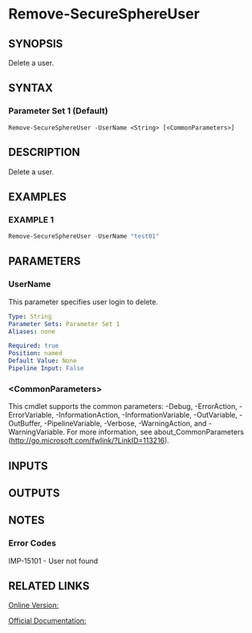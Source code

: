 ﻿# Remove-SecureSphereUser

## SYNOPSIS
Delete a user.

## SYNTAX

### Parameter Set 1 (Default)
```
Remove-SecureSphereUser -UserName <String> [<CommonParameters>]
```

## DESCRIPTION
Delete a user.

## EXAMPLES

### EXAMPLE 1

```powershell
Remove-SecureSphereUser -UserName "test01"
```

## PARAMETERS

### UserName
This parameter specifies user login to delete.

```yaml
Type: String
Parameter Sets: Parameter Set 1
Aliases: none

Required: true
Position: named
Default Value: None
Pipeline Input: False
```

### \<CommonParameters\>
This cmdlet supports the common parameters: -Debug, -ErrorAction, -ErrorVariable, -InformationAction, -InformationVariable, -OutVariable, -OutBuffer, -PipelineVariable, -Verbose, -WarningAction, and -WarningVariable. For more information, see about_CommonParameters (http://go.microsoft.com/fwlink/?LinkID=113216).

## INPUTS

## OUTPUTS

## NOTES

### Error Codes
IMP-15101 - User not found

## RELATED LINKS

[Online Version:](https://github.com/akshinmustafayev/Documentation/MD)

[Official Documentation:](https://docs.imperva.com/bundle/v13.6-api-reference-guide/page/70117.htm)



